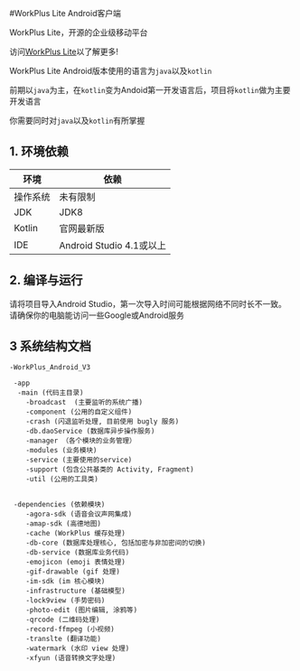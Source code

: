 #WorkPlus Lite Android客户端

WorkPlus Lite，开源的企业级移动平台

访问[WorkPlus Lite](https://lite.workplus.io)以了解更多!



WorkPlus Lite Android版本使用的语言为`java`以及`kotlin`

前期以`java`为主，在`kotlin`变为Andoid第一开发语言后，项目将`kotlin`做为主要开发语言

你需要同时对`java`以及`kotlin`有所掌握

## 1. 环境依赖

| 环境     | 依赖                     |
| -------- | ------------------------ |
| 操作系统 | 未有限制                 |
| JDK      | JDK8                     |
| Kotlin   | 官网最新版               |
| IDE      | Android Studio 4.1或以上 |

## 2. 编译与运行

请将项目导入Android Studio，第一次导入时间可能根据网络不同时长不一致。请确保你的电脑能访问一些Google或Android服务

## 3 系统结构文档

```
-WorkPlus_Android_V3

 -app 
  -main (代码主目录)
    -broadcast  (主要监听的系统广播)
    -component (公用的自定义组件)
    -crash (闪退监听处理, 目前使用 bugly 服务)
    -db.daoService (数据库异步操作服务)
    -manager （各个模块的业务管理）
    -modules (业务模块)
    -service (主要使用的service)
    -support (包含公共基类的 Activity, Fragment)
    -util (公用的工具类)
    
    
 -dependencies (依赖模块)
 	-agora-sdk (语音会议声网集成)
 	-amap-sdk (高德地图)
 	-cache (WorkPlus 缓存处理)
 	-db-core (数据库处理核心, 包括加密与非加密间的切换)
 	-db-service (数据库业务代码)
 	-emojicon (emoji 表情处理)
 	-gif-drawable (gif 处理)
	-im-sdk (im 核心模块)
	-infrastructure (基础模型)
	-lock9view (手势密码)
	-photo-edit (图片编辑, 涂鸦等)
	-qrcode (二维码处理)
	-record-ffmpeg (小视频)
	-translte (翻译功能)
	-watermark (水印 view 处理)
	-xfyun (语音转换文字处理) 		
    
```